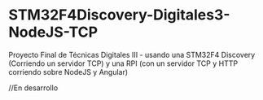 # STM32F4Discovery-Digitales3-NodeJS-TCP
Proyecto Final de Técnicas Digitales III - usando una STM32F4 Discovery (Corriendo un servidor TCP) y una RPI (con un servidor TCP y HTTP corriendo sobre NodeJS y Angular)

//En desarrollo
